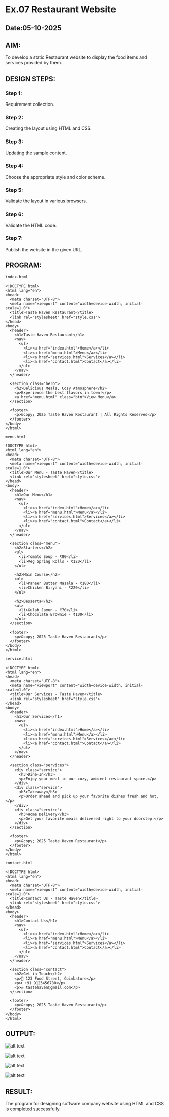# Ex.07 Restaurant Website
## Date:05-10-2025

## AIM:
To develop a static Restaurant website to display the food items and services provided by them.

## DESIGN STEPS:

### Step 1:
Requirement collection.

### Step 2:
Creating the layout using HTML and CSS.

### Step 3:
Updating the sample content.

### Step 4:
Choose the appropriate style and color scheme.

### Step 5:
Validate the layout in various browsers.

### Step 6:
Validate the HTML code.

### Step 7:
Publish the website in the given URL.

## PROGRAM:
```
index.html

<!DOCTYPE html>
<html lang="en">
<head>
  <meta charset="UTF-8">
  <meta name="viewport" content="width=device-width, initial-scale=1.0">
  <title>Taste Haven Restaurant</title>
  <link rel="stylesheet" href="style.css">
</head>
<body>
  <header>
    <h1>Taste Haven Restaurant</h1>
    <nav>
      <ul>
        <li><a href="index.html">Home</a></li>
        <li><a href="menu.html">Menu</a></li>
        <li><a href="services.html">Services</a></li>
        <li><a href="contact.html">Contact</a></li>
      </ul>
    </nav>
  </header>

  <section class="hero">
    <h2>Delicious Meals, Cozy Atmosphere</h2>
    <p>Experience the best flavors in town!</p>
    <a href="menu.html" class="btn">View Menu</a>
  </section>

  <footer>
    <p>&copy; 2025 Taste Haven Restaurant | All Rights Reserved</p>
  </footer>
</body>
</html>

menu.html

!DOCTYPE html>
<html lang="en">
<head>
  <meta charset="UTF-8">
  <meta name="viewport" content="width=device-width, initial-scale=1.0">
  <title>Our Menu - Taste Haven</title>
  <link rel="stylesheet" href="style.css">
</head>
<body>
  <header>
    <h1>Our Menu</h1>
    <nav>
      <ul>
        <li><a href="index.html">Home</a></li>
        <li><a href="menu.html">Menu</a></li>
        <li><a href="services.html">Services</a></li>
        <li><a href="contact.html">Contact</a></li>
      </ul>
    </nav>
  </header>

  <section class="menu">
    <h2>Starters</h2>
    <ul>
      <li>Tomato Soup - ₹80</li>
      <li>Veg Spring Rolls - ₹120</li>
    </ul>

    <h2>Main Course</h2>
    <ul>
      <li>Paneer Butter Masala - ₹180</li>
      <li>Chicken Biryani - ₹220</li>
    </ul>

    <h2>Desserts</h2>
    <ul>
      <li>Gulab Jamun - ₹70</li>
      <li>Chocolate Brownie - ₹100</li>
    </ul>
  </section>

  <footer>
    <p>&copy; 2025 Taste Haven Restaurant</p>
  </footer>
</body>
</html>

service.html

<!DOCTYPE html>
<html lang="en">
<head>
  <meta charset="UTF-8">
  <meta name="viewport" content="width=device-width, initial-scale=1.0">
  <title>Our Services - Taste Haven</title>
  <link rel="stylesheet" href="style.css">
</head>
<body>
  <header>
    <h1>Our Services</h1>
    <nav>
      <ul>
        <li><a href="index.html">Home</a></li>
        <li><a href="menu.html">Menu</a></li>
        <li><a href="services.html">Services</a></li>
        <li><a href="contact.html">Contact</a></li>
      </ul>
    </nav>
  </header>

  <section class="services">
    <div class="service">
      <h3>Dine-In</h3>
      <p>Enjoy your meal in our cozy, ambient restaurant space.</p>
    </div>
    <div class="service">
      <h3>Takeaway</h3>
      <p>Order ahead and pick up your favorite dishes fresh and hot.</p>
    </div>
    <div class="service">
      <h3>Home Delivery</h3>
      <p>Get your favorite meals delivered right to your doorstep.</p>
    </div>
  </section>

  <footer>
    <p>&copy; 2025 Taste Haven Restaurant</p>
  </footer>
</body>
</html>

contact.html

<!DOCTYPE html>
<html lang="en">
<head>
  <meta charset="UTF-8">
  <meta name="viewport" content="width=device-width, initial-scale=1.0">
  <title>Contact Us - Taste Haven</title>
  <link rel="stylesheet" href="style.css">
</head>
<body>
  <header>
    <h1>Contact Us</h1>
    <nav>
      <ul>
        <li><a href="index.html">Home</a></li>
        <li><a href="menu.html">Menu</a></li>
        <li><a href="services.html">Services</a></li>
        <li><a href="contact.html">Contact</a></li>
      </ul>
    </nav>
  </header>

  <section class="contact">
    <h2>Get in Touch</h2>
    <p>📍 123 Food Street, Coimbatore</p>
    <p>📞 +91 9123456780</p>
    <p>✉ tastehaven@gmail.com</p>
  </section>

  <footer>
    <p>&copy; 2025 Taste Haven Restaurant</p>
  </footer>
</body>
</html>

```

## OUTPUT:

![alt text](<Screenshot 2025-10-05 235643.png>)

![alt text](<Screenshot 2025-10-05 235702.png>)

![alt text](<Screenshot 2025-10-05 235788.jpg>)

![alt text](<Screenshot 2025-10-06 000529.png>)



## RESULT:
The program for designing software company website using HTML and CSS is completed successfully.
